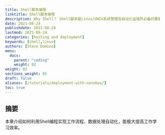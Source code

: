 ```yaml
---
title: Shell脚本编程
linktitle: Shell脚本编程
description: Why Shell？ Shell脚本是Linux/UNIX系统管理及自动化运维所必备的重要工具，能够通过编程实现日常简单工作的自动化.
date: 2021-08-24
publishdate: 2021-08-24
lastmod: 2021-08-24
categories: [hosting and deployment]
keywords: [shell,linux]
authors: [Steve Domino]
menu:
  docs:
    parent: "coding"
    weight: 02
weight: 02
sections_weight: 05
draft: false
aliases: [/tutorials/deployment-with-nanobox/]
toc: true
---
```


## 摘要

本章介绍如何利用Shell编程实现工作流程、数据处理自动化，能极大提高工作学习效率。

